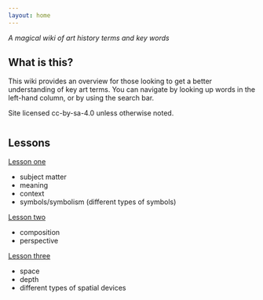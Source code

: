 ```yaml
---
layout: home
---
```


*A magical wiki of art history terms and key words*

## What is this?
This wiki provides an overview for those looking to get a better understanding of key art terms. You can navigate by looking up words in the left-hand column, or by using the search bar.

Site licensed cc-by-sa-4.0 unless otherwise noted.

#

## Lessons

[Lesson one](/alpine)
- subject matter
- meaning
- context
- symbols/symbolism (different types of symbols)

[Lesson two](/django)
- composition
- perspective

[Lesson three](/laravel)
- space
- depth
- different types of spatial devices
